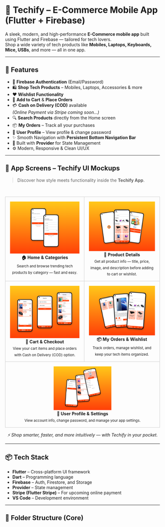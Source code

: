 # 🛒 Techify – E-Commerce Mobile App (Flutter + Firebase)

A sleek, modern, and high-performance **E-Commerce mobile app** built using Flutter and Firebase — tailored for tech lovers.  
Shop a wide variety of tech products like **Mobiles, Laptops, Keyboards, Mice, USBs**, and more — all in one app.

---

## 🚀 Features

- 🔐 **Firebase Authentication** (Email/Password)
- 🛍️ **Shop Tech Products** – Mobiles, Laptops, Accessories & more
- ❤️ **Wishlist Functionality**
- 🛒 **Add to Cart** & **Place Orders**
- 💳 **Cash on Delivery (COD)** available  
  *(Online Payment via Stripe coming soon...)*
- 🔍 **Search Products** directly from the Home screen
- 📦 **My Orders** – Track all your purchases
- 👤 **User Profile** – View profile & change password
- ✨ Smooth Navigation with **Persistent Bottom Navigation Bar**
- 🧠 Built with **Provider** for State Management
- ⚙️ Modern, Responsive & Clean UI/UX

---

## 📱 App Screens – Techify UI Mockups

> Discover how style meets functionality inside the **Techify App**.

<br>

<table width="100%" align="center" cellspacing="10">
  <tr>
    <td align="center" valign="top" style="border: 1px solid #ccc; padding: 15px;">
      <img src="Assets/Screenshots/mockup1.png" width="100%" alt="Home & Categories" /><br/>
      <b>🏠 Home & Categories</b><br/>
      <sub>Search and browse trending tech products by category — fast and easy.</sub>
    </td>
    <td align="center" valign="top" style="border: 1px solid #ccc; padding: 15px;">
      <img src="Assets/Screenshots/mockup2.png" width="100%" alt="Product Details" /><br/>
      <b>🔎 Product Details</b><br/>
      <sub>Get all product info — title, price, image, and description before adding to cart or wishlist.</sub>
    </td>
  </tr>
  <tr>
    <td align="center" valign="top" style="border: 1px solid #ccc; padding: 15px;">
      <img src="Assets/Screenshots/mockup3.png" width="100%" alt="Cart & Checkout" /><br/>
      <b>🛒 Cart & Checkout</b><br/>
      <sub>View your cart items and place orders with Cash on Delivery (COD) option.</sub>
    </td>
    <td align="center" valign="top" style="border: 1px solid #ccc; padding: 15px;">
      <img src="Assets/Screenshots/mockup4.png" width="100%" alt="My Orders & Wishlist" /><br/>
      <b>📦 My Orders & Wishlist</b><br/>
      <sub>Track orders, manage wishlist, and keep your tech items organized.</sub>
    </td>
  </tr>
  <tr>
    <td colspan="2" align="center" valign="top" style="border: 1px solid #ccc; padding: 15px;">
      <img src="Assets/Screenshots/mockup5.png" width="40%" alt="Profile Screen" /><br/>
      <b>👤 User Profile & Settings</b><br/>
      <sub>View account info, change password, and manage your app settings.</sub>
    </td>
  </tr>
</table>

<p align="center">
  <i>⚡ Shop smarter, faster, and more intuitively — with Techify in your pocket.</i>
</p>

---

## 📦 Tech Stack

- **Flutter** – Cross-platform UI framework  
- **Dart** – Programming language  
- **Firebase** – Auth, Firestore, and Storage  
- **Provider** – State management  
- **Stripe (Flutter Stripe)** – For upcoming online payment  
- **VS Code** – Development environment  

---

## 📁 Folder Structure (Core)


<!-- # techify

A new Flutter project.

## Getting Started

This project is a starting point for a Flutter application.

A few resources to get you started if this is your first Flutter project:

- [Lab: Write your first Flutter app](https://docs.flutter.dev/get-started/codelab)
- [Cookbook: Useful Flutter samples](https://docs.flutter.dev/cookbook)

For help getting started with Flutter development, view the
[online documentation](https://docs.flutter.dev/), which offers tutorials,
samples, guidance on mobile development, and a full API reference. -->
